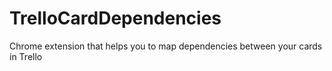 # TrelloCardDependencies
Chrome extension that helps you to map dependencies between your cards in Trello

